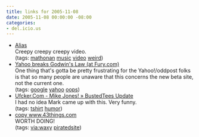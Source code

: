 ```yaml
---
title: links for 2005-11-08
date: 2005-11-08 00:00:00 -08:00
categories:
- del.icio.us
---
```


<ul class="delicious">
	<li>
		<div class="delicious-link"><a href="http://www.1stavemachine.com/alias/">Alias</a></div>
		<div class="delicious-extended">Creepy creepy creepy video.</div>
		<div class="delicious-tags">(tags: <a href="http://del.icio.us/torrez/mathonan">mathonan</a> <a href="http://del.icio.us/torrez/music">music</a> <a href="http://del.icio.us/torrez/video">video</a> <a href="http://del.icio.us/torrez/weird">weird</a>)</div>
	</li>
	<li>
		<div class="delicious-link"><a href="http://fury.com/article/2185.php">Yahoo breaks Godwin's Law (at Fury.com)</a></div>
		<div class="delicious-extended">One thing that's gotta be pretty frustrating for the Yahoo!/oddpost folks is that so many people are unaware that this concerns the new beta site, not the current one.</div>
		<div class="delicious-tags">(tags: <a href="http://del.icio.us/torrez/google">google</a> <a href="http://del.icio.us/torrez/yahoo">yahoo</a> <a href="http://del.icio.us/torrez/oops">oops</a>)</div>
	</li>
	<li>
		<div class="delicious-link"><a href="http://ufcker.com/?p=20">Ufcker.Com - Mike Jones! » BustedTees Update</a></div>
		<div class="delicious-extended">I had no idea Mark came up with this. Very funny.</div>
		<div class="delicious-tags">(tags: <a href="http://del.icio.us/torrez/tshirt">tshirt</a> <a href="http://del.icio.us/torrez/humor">humor</a>)</div>
	</li>
	<li>
		<div class="delicious-link"><a href="http://www.aimi.cn/things/view/1578">copy www.43things.com</a></div>
		<div class="delicious-extended">WORTH DOING!</div>
		<div class="delicious-tags">(tags: <a href="http://del.icio.us/torrez/via:waxy">via:waxy</a> <a href="http://del.icio.us/torrez/piratedsite">piratedsite</a>)</div>
	</li>
</ul>
